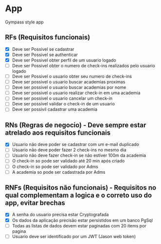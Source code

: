 # App

Gympass style app

## RFs (Requisitos funcionais)
  - [x] Deve ser Possivel se cadastrar
  - [x] Deve ser Possivel se authenticar
  - [x] Deve ser Possivel obter perfil de um usuario logado
  - [ ] Deve ser Possivel obter o numero de check-ins realizados pelo usuario logado
  - [ ] Deve ser Possivel o usuario obter seu numero de check-ins
  - [ ] Deve ser possivel o usuario buscar academias proximas
  - [ ] Deve ser possivel o usuario buscar academias por nome
  - [ ] Deve ser possivel o usuario realizar check-in em uma academia
  - [ ] Deve ser possivel o usuario cancelar um check-in
  - [ ] Deve ser possivel validar o check-in de um usuario
  - [ ] Deve ser possivil cadastrar uma academia

## RNs (Regras de negocio) - Deve sempre estar atrelado aos requisitos funcionais
  - [x] Usuario não deve poder se cadastrar com um e-mail duplicado
  - [ ] Usuario não deve poder fazer 2 check-ins no mesmo dia
  - [ ] Usuario não deve fazer check-in se não estiver 100m da academia
  - [ ] O check-in so pode ser validado até 20 min após criado
  - [ ] O check-in so pode ser validado por Adms
  - [ ] A academia so pode ser cadastrada por Adms

## RNFs (Requisitos não funcionais) - Requisitos no qual complementam a logica e o correto uso do app, evitar brechas
  - [x] A senha do usuario precisa estar Cryptografada
  - [x] Os dados da aplicação precisão estar persistidos em um banco PgSql
  - [ ] Todas as listas de dados devem estar paginadas com 20 items por pagina
  - [ ] Usuario deve ser identificado por um JWT (Jason web token)
